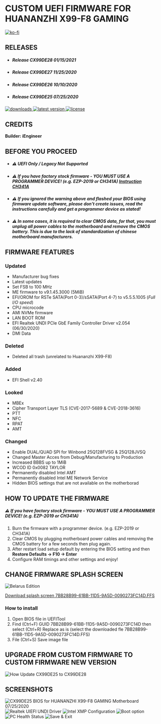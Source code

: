 # CUSTOM UEFI FIRMWARE FOR HUANANZHI X99-F8 GAMING
[![ko-fi](https://ko-fi.com/img/githubbutton_sm.svg)](https://ko-fi.com/I2I1D2IBH)

## RELEASES
* ##### Release CX99DE28 01/15/2021
* ##### Release CX99DE27 11/25/2020
* ##### Release CX99DE26 10/10/2020
* ##### Release CX99DE25 07/25/2020

<div align="left">
    <a href="https://github.com/BIOS-iEngineer/HUANANZHI-X99-F8/releases">
        <img src="https://img.shields.io/github/downloads/BIOS-iEngineer/HUANANZHI-X99-F8/total.svg?color=silver&style=for-the-badge&logo=appveyor" alt="downloads"/>
    </a>
    <a href="https://github.com/BIOS-iEngineer/HUANANZHI-X99-F8/releases/latest">
        <img src="https://img.shields.io/github/release/BIOS-iEngineer/HUANANZHI-X99-F8.svg?color=silver&style=for-the-badge&logo=appveyor" alt="latest version"/>
    </a>
    <a href="https://github.com/BIOS-iEngineer/HUANANZHI-X99-F8/blob/master/License">
        <img src="https://img.shields.io/github/license/BIOS-iEngineer/HUANANZHI-X99-F8.svg?style=for-the-badge&logo=appveyor" alt="license"/>
    </a>
</div>

## CREDITS
**Builder: iEngineer**

## BEFORE YOU PROCEED
* ##### ⚠️ UEFI Only / Legacy Not Supported
* ##### ⚠️ If you have factory stock firmware - _YOU MUST USE A PROGRAMMER DEVICE!_ (e.g. EZP-2019 or CH341A) [Instruction CH341A](https://www.miyconst.com/Blog/View/2086/ch341a-minimal-usage-guide-how-to-read-and-write-a-motherboard-bios)
* ##### ⚠️ If you ignored the warning above and flashed your BIOS using firmware update software, please don't create issues, read the instructions carefully and get a programmer device as stated!
* ##### ⚠️ In some cases, it is required to clear CMOS data, for that, you must unplug all power cables to the motherboard and remove the CMOS battery. This is due to the lack of standardization of chinese motherboard manufacturers.

## FIRMWARE FEATURES

### Updated

* Manufacturer bug fixes
* Latest updates
* Set FSB to 100 MHz
* ME firmware to v9.1.45.3000 (5MiB)
* EFI/OROM for RSTe SATA(Port 0-3)/sSATA(Port 4-7) to v5.5.5.1005 (_Full I/O speed_)
* CPU microcode
* AMI NVMe firmware
* LAN BOOT ROM
* EFI Realtek UNDI PCIe GbE Family Controller Driver v2.054 (06/30/2020)
* DMI Data

### Deleted   
* Deleted all trash (unrelated to Huananzhi X99-F8)

### Added
* EFI Shell v2.40

### Looked
* MBEx
* Cipher Transport Layer TLS (CVE-2017-5689 & CVE-2018-3616)
* PTT
* NFC
* RPAT
* AMT

### Changed
* Enable DUAL/QUAD SPI for Winbond 25Q128FVSG & 25Q128JVSQ
* Changed Master Acces from Debug/Manufacturing to Production
* Increased BBBS up to 1MiB
* WCOD ID 0x0082 TAYLOR
* Permanently disabled Intel AMT
* Permanently disabled Intel ME Network Service
* Hidden BIOS settings that are not available on the motherborad

## HOW TO UPDATE THE FIRMWARE
##### ⚠️ If you have factory stock firmware - _YOU MUST USE A PROGRAMMER DEVICE!_ (e.g. EZP-2019 or CH341A)

1. Burn the firmware with a programmer device. (e.g. EZP-2019 or CH341A)
2. Clear CMOS by plugging motherboard power cables and removing the CMOS battery for a few seconds then plug again.
3. After restart load setup default by entering the BIOS setting and then **Restore Defaults -> F10 -> Enter**
4. Configure RAM timings and other settings and enjoy!

## CHANGE FIRMWARE SPLASH SCREEN
![Belarus Edition](https://raw.githubusercontent.com/mgscreativa/HUANANZHI-X99-F8/master/BELARUS-EDITION.png)

[Download splash screen 7BB28B99-61BB-11D5-9A5D-0090273FC14D.FFS](https://github.com/mgscreativa/HUANANZHI-X99-F8/raw/master/7BB28B99-61BB-11D5-9A5D-0090273FC14D.ffs)

### How to install
1) Open BIOS file in UEFITool
2) Find (Ctrl+F) GUID 7BB28B99-61BB-11D5-9A5D-0090273FC14D then select (Ctrl+R) Replace as is (select the downloaded fle 7BB28B99-61BB-11D5-9A5D-0090273FC14D.FFS)
3) File (Ctrl+S) Save image file

## UPGRADE FROM CUSTOM FIRMWARE TO CUSTOM FIRMWARE NEW VERSION

![How Update CX99DE25 to CX99DE28](https://raw.githubusercontent.com/mgscreativa/HUANANZHI-X99-F8/master/CX99DE26.png)

## SCREENSHOTS

![CX99DE25 BIOS for HUANANZHI X99-F8 GAMING Motherboard 07/25/2020](https://raw.githubusercontent.com/mgscreativa/HUANANZHI-X99-F8/master/MAIN.PNG)
![Realtek UIEFI UNDI Driver](https://raw.githubusercontent.com/mgscreativa/HUANANZHI-X99-F8/master/UNDI.png)
![Intel XMP Configuration](https://raw.githubusercontent.com/mgscreativa/HUANANZHI-X99-F8/master/MEMORY.png)
![Boot option](https://raw.githubusercontent.com/mgscreativa/HUANANZHI-X99-F8/master/BOOT.png)
![PC Health Status](https://raw.githubusercontent.com/mgscreativa/HUANANZHI-X99-F8/master/PM.png)
![Save & Exit](https://raw.githubusercontent.com/mgscreativa/HUANANZHI-X99-F8/master/SAVE.png)
